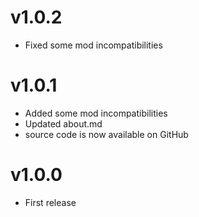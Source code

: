 # v1.0.2

* Fixed some mod incompatibilities

# v1.0.1

* Added some mod incompatibilities
* Updated about.md
* source code is now available on GitHub

# v1.0.0

* <cy>First release</c>
